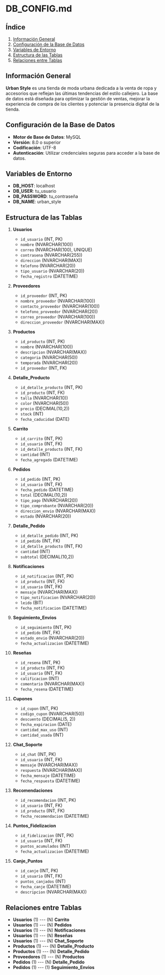 # DB_CONFIG.md

## Índice
1. [Información General](#información-general)
2. [Configuración de la Base de Datos](#configuración-de-la-base-de-datos)
3. [Variables de Entorno](#variables-de-entorno)
4. [Estructura de las Tablas](#estructura-de-las-tablas)
5. [Relaciones entre Tablas](#relaciones-entre-tablas)

## Información General
**Urban Style** es una tienda de moda urbana dedicada a la venta de ropa y accesorios que reflejan las últimas tendencias del estilo callejero. La base de datos está diseñada para optimizar la gestión de ventas, mejorar la experiencia de compra de los clientes y potenciar la presencia digital de la tienda.

## Configuración de la Base de Datos
- **Motor de Base de Datos**: MySQL
- **Versión**: 8.0 o superior
- **Codificación**: UTF-8
- **Autenticación**: Utilizar credenciales seguras para acceder a la base de datos.

## Variables de Entorno
- **DB_HOST**: localhost
- **DB_USER**: tu_usuario
- **DB_PASSWORD**: tu_contraseña
- **DB_NAME**: urban_style

## Estructura de las Tablas

1. **Usuarios**
   - `id_usuario` (INT, PK)
   - `nombre` (NVARCHAR(100))
   - `correo` (NVARCHAR(100), UNIQUE)
   - `contrasena` (NVARCHAR(255))
   - `direccion` (NVARCHAR(MAX))
   - `telefono` (NVARCHAR(20))
   - `tipo_usuario` (NVARCHAR(20))
   - `fecha_registro` (DATETIME)

2. **Proveedores**
   - `id_proveedor` (INT, PK)
   - `nombre_proveedor` (NVARCHAR(100))
   - `contacto_proveedor` (NVARCHAR(100))
   - `telefono_proveedor` (NVARCHAR(20))
   - `correo_proveedor` (NVARCHAR(100))
   - `direccion_proveedor` (NVARCHAR(MAX))

3. **Productos**
   - `id_producto` (INT, PK)
   - `nombre` (NVARCHAR(100))
   - `descripcion` (NVARCHAR(MAX))
   - `categoria` (NVARCHAR(50))
   - `temporada` (NVARCHAR(20))
   - `id_proveedor` (INT, FK)

4. **Detalle_Producto**
   - `id_detalle_producto` (INT, PK)
   - `id_producto` (INT, FK)
   - `talla` (NVARCHAR(10))
   - `color` (NVARCHAR(50))
   - `precio` (DECIMAL(10,2))
   - `stock` (INT)
   - `fecha_caducidad` (DATE)

5. **Carrito**
   - `id_carrito` (INT, PK)
   - `id_usuario` (INT, FK)
   - `id_detalle_producto` (INT, FK)
   - `cantidad` (INT)
   - `fecha_agregado` (DATETIME)

6. **Pedidos**
   - `id_pedido` (INT, PK)
   - `id_usuario` (INT, FK)
   - `fecha_pedido` (DATETIME)
   - `total` (DECIMAL(10,2))
   - `tipo_pago` (NVARCHAR(20))
   - `tipo_comprobante` (NVARCHAR(20))
   - `direccion_envio` (NVARCHAR(MAX))
   - `estado` (NVARCHAR(20))

7. **Detalle_Pedido**
   - `id_detalle_pedido` (INT, PK)
   - `id_pedido` (INT, FK)
   - `id_detalle_producto` (INT, FK)
   - `cantidad` (INT)
   - `subtotal` (DECIMAL(10,2))

8. **Notificaciones**
   - `id_notificacion` (INT, PK)
   - `id_producto` (INT, FK)
   - `id_usuario` (INT, FK)
   - `mensaje` (NVARCHAR(MAX))
   - `tipo_notificacion` (NVARCHAR(20))
   - `leido` (BIT)
   - `fecha_notificacion` (DATETIME)

9. **Seguimiento_Envios**
   - `id_seguimiento` (INT, PK)
   - `id_pedido` (INT, FK)
   - `estado_envio` (NVARCHAR(20))
   - `fecha_actualizacion` (DATETIME)

10. **Reseñas**
    - `id_resena` (INT, PK)
    - `id_producto` (INT, FK)
    - `id_usuario` (INT, FK)
    - `calificacion` (INT)
    - `comentario` (NVARCHAR(MAX))
    - `fecha_resena` (DATETIME)

11. **Cupones**
    - `id_cupon` (INT, PK)
    - `codigo_cupon` (NVARCHAR(50))
    - `descuento` (DECIMAL(5, 2))
    - `fecha_expiracion` (DATE)
    - `cantidad_max_uso` (INT)
    - `cantidad_usada` (INT)

12. **Chat_Soporte**
    - `id_chat` (INT, PK)
    - `id_usuario` (INT, FK)
    - `mensaje` (NVARCHAR(MAX))
    - `respuesta` (NVARCHAR(MAX))
    - `fecha_mensaje` (DATETIME)
    - `fecha_respuesta` (DATETIME)

13. **Recomendaciones**
    - `id_recomendacion` (INT, PK)
    - `id_usuario` (INT, FK)
    - `id_producto` (INT, FK)
    - `fecha_recomendacion` (DATETIME)

14. **Puntos_Fidelizacion**
    - `id_fidelizacion` (INT, PK)
    - `id_usuario` (INT, FK)
    - `puntos_acumulados` (INT)
    - `fecha_actualizacion` (DATETIME)

15. **Canje_Puntos**
    - `id_canje` (INT, PK)
    - `id_usuario` (INT, FK)
    - `puntos_canjados` (INT)
    - `fecha_canje` (DATETIME)
    - `descripcion` (NVARCHAR(MAX))

## Relaciones entre Tablas
- **Usuarios** (1) --- (N) **Carrito**
- **Usuarios** (1) --- (N) **Pedidos**
- **Usuarios** (1) --- (N) **Notificaciones**
- **Usuarios** (1) --- (N) **Reseñas**
- **Usuarios** (1) --- (N) **Chat_Soporte**
- **Productos** (1) --- (N) **Detalle_Producto**
- **Productos** (1) --- (N) **Detalle_Pedido**
- **Proveedores** (1) --- (N) **Productos**
- **Pedidos** (1) --- (N) **Detalle_Pedido**
- **Pedidos** (1) --- (1) **Seguimiento_Envios**